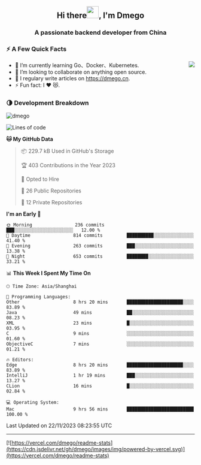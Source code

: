 <h2 align="center">Hi there<img src="https://cdn.jsdelivr.net/gh/dmego/images/img/Hi.gif" height="32" />, I'm Dmego </h2>
<h3 align="center">A passionate backend developer from China</h3>

### ⚡️ A Few Quick Facts

<img align="right" src="https://readme-stats-dmego.vercel.app/api?username=dmego&show_icons=true&icon_color=1573B3&hide_title=true&text_color=718096&bg_color=00000000&hide_border=true"/>

<ul>
    <li> 🌱 I’m currently learning Go、Docker、Kubernetes.</li>
    <li> 👯 I’m looking to collaborate on anything open source.</li>
    <li> 📝 I regulary write articles on <a href="https://dmego.cn">https://dmego.cn</a>.</li>
    <li> ⚡ Fun fact: I ❤️ 😻.</li>
</ul>

### 🌗 Development Breakdown

<img src="https://komarev.com/ghpvc/?username=dmego" alt="dmego" />

<!--START_SECTION:waka-->
![Lines of code](https://img.shields.io/badge/From%20Hello%20World%20I%27ve%20Written-680.7%20thousand%20lines%20of%20code-blue)

**🐱 My GitHub Data** 

> 📦 229.7 kB Used in GitHub's Storage 
 > 
> 🏆 403 Contributions in the Year 2023
 > 
> 💼 Opted to Hire
 > 
> 📜 26 Public Repositories 
 > 
> 🔑 12 Private Repositories 
 > 
**I'm an Early 🐤** 

```text
🌞 Morning                236 commits         ███░░░░░░░░░░░░░░░░░░░░░░   12.00 % 
🌆 Daytime                814 commits         ██████████░░░░░░░░░░░░░░░   41.40 % 
🌃 Evening                263 commits         ███░░░░░░░░░░░░░░░░░░░░░░   13.38 % 
🌙 Night                  653 commits         ████████░░░░░░░░░░░░░░░░░   33.21 % 
```


📊 **This Week I Spent My Time On** 

```text
🕑︎ Time Zone: Asia/Shanghai

💬 Programming Languages: 
Other                    8 hrs 20 mins       █████████████████████░░░░   83.89 % 
Java                     49 mins             ██░░░░░░░░░░░░░░░░░░░░░░░   08.23 % 
XML                      23 mins             █░░░░░░░░░░░░░░░░░░░░░░░░   03.95 % 
C                        9 mins              ░░░░░░░░░░░░░░░░░░░░░░░░░   01.60 % 
ObjectiveC               7 mins              ░░░░░░░░░░░░░░░░░░░░░░░░░   01.21 % 

🔥 Editors: 
Edge                     8 hrs 20 mins       █████████████████████░░░░   83.89 % 
IntelliJ                 1 hr 19 mins        ███░░░░░░░░░░░░░░░░░░░░░░   13.27 % 
CLion                    16 mins             █░░░░░░░░░░░░░░░░░░░░░░░░   02.84 % 

💻 Operating System: 
Mac                      9 hrs 56 mins       █████████████████████████   100.00 % 
```


 Last Updated on 22/11/2023 08:23:55 UTC
<!--END_SECTION:waka-->

---

[![https://vercel.com/dmego/readme-stats](https://cdn.jsdelivr.net/gh/dmego/images/img/powered-by-vercel.svg)](https://vercel.com/dmego/readme-stats)

